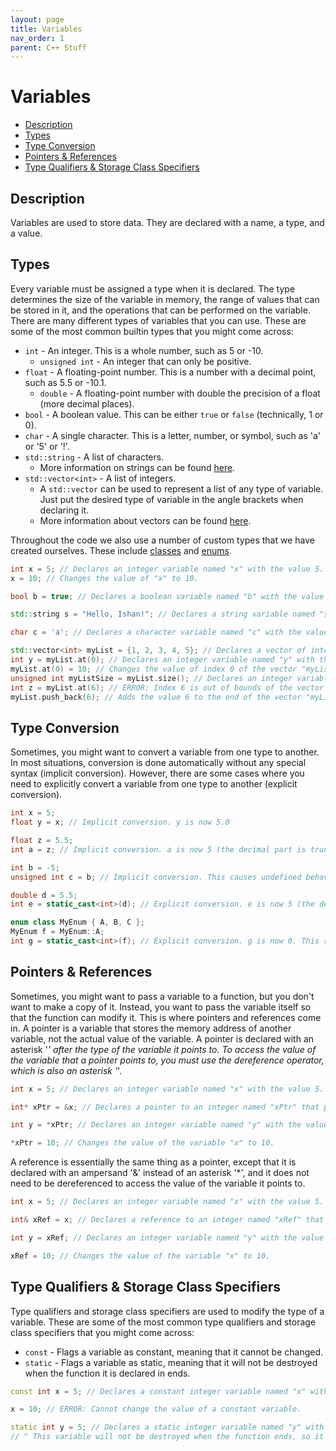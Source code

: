 ```yaml
---
layout: page
title: Variables
nav_order: 1
parent: C++ Stuff
---
```


# Variables

* [Description](#description)
* [Types](#types)
* [Type Conversion](#type-conversion)
* [Pointers & References](#pointers--references)
* [Type Qualifiers & Storage Class Specifiers](#type-qualifiers--storage-class-specifiers)

## Description

Variables are used to store data. They are declared with a name, a type, and a value.

## Types

Every variable must be assigned a type when it is declared. The type determines the size of the variable in memory, the range of values that can be stored in it, and the operations that can be performed on the variable. There are many different types of variables that you can use. These are some of the most common builtin types that you might come across:
* `int` - An integer. This is a whole number, such as 5 or -10.
  - `unsigned int` - An integer that can only be positive.
* `float` - A floating-point number. This is a number with a decimal point, such as 5.5 or -10.1.
  - `double` - A floating-point number with double the precision of a float (more decimal places).
* `bool` - A boolean value. This can be either `true` or `false` (technically, 1 or 0).
* `char` - A single character. This is a letter, number, or symbol, such as 'a' or '5' or '!'.
* `std::string` - A list of characters.
  - More information on strings can be found [here](https://en.cppreference.com/w/cpp/string/basic_string).
* `std::vector<int>` - A list of integers.
  - A `std::vector` can be used to represent a list of any type of variable. Just put the desired type of variable in the angle brackets when declaring it.
  - More information about vectors can be found [here](https://en.cppreference.com/w/cpp/container/vector).

Throughout the code we also use a number of custom types that we have created ourselves. These include [classes](/cpp_stuff/classes) and [enums](/cpp_stuff/enums/).

```cpp
int x = 5; // Declares an integer variable named "x" with the value 5.
x = 10; // Changes the value of "x" to 10.

bool b = true; // Declares a boolean variable named "b" with the value true.

std::string s = "Hello, Ishan!"; // Declares a string variable named "s" with the value "Hello, Ishan!".

char c = 'a'; // Declares a character variable named "c" with the value 'a'.

std::vector<int> myList = {1, 2, 3, 4, 5}; // Declares a vector of integers named "myList" with the values 1, 2, 3, 4, and 5.
int y = myList.at(0); // Declares an integer variable named "y" with the value of index 0 of the vector "myList", which is 1.
myList.at(0) = 10; // Changes the value of index 0 of the vector "myList" to 10.
unsigned int myListSize = myList.size(); // Declares an integer variable named "myListSize" with the number of elements in the vector "myList", which is 5.
int z = myList.at(6); // ERROR: Index 6 is out of bounds of the vector "myList", which only has 5 elements.
myList.push_back(6); // Adds the value 6 to the end of the vector "myList".
```

## Type Conversion

Sometimes, you might want to convert a variable from one type to another. In most situations, conversion is done automatically without any special syntax (implicit conversion). However, there are some cases where you need to explicitly convert a variable from one type to another (explicit conversion).

```cpp
int x = 5;
float y = x; // Implicit conversion. y is now 5.0

float z = 5.5;
int a = z; // Implicit conversion. a is now 5 (the decimal part is truncated because a is an integer).

int b = -5;
unsigned int c = b; // Implicit conversion. This causes undefined behavior because b is negative, but c is unsigned (can only be positive), so "overflow" occurs, and the value of c is now 4294967291.

double d = 5.5;
int e = static_cast<int>(d); // Explicit conversion. e is now 5 (the decimal part is truncated because e is an integer).

enum class MyEnum { A, B, C };
MyEnum f = MyEnum::A;
int g = static_cast<int>(f); // Explicit conversion. g is now 0. This requires an explicit conversion because MyEnum is a strongly typed enum, and the compiler cannot implicitly convert it to an integer.
```

## Pointers & References

Sometimes, you might want to pass a variable to a function, but you don't want to make a copy of it. Instead, you want to pass the variable itself so that the function can modify it. This is where pointers and references come in. A pointer is a variable that stores the memory address of another variable, not the actual value of the variable. A pointer is declared with an asterisk '*' after the type of the variable it points to. To access the value of the variable that a pointer points to, you must use the dereference operator, which is also an asterisk '*'.

```cpp
int x = 5; // Declares an integer variable named "x" with the value 5.

int* xPtr = &x; // Declares a pointer to an integer named "xPtr" that points to the variable "x".

int y = *xPtr; // Declares an integer variable named "y" with the value of the variable "x", which is 5.

*xPtr = 10; // Changes the value of the variable "x" to 10.
```

A reference is essentially the same thing as a pointer, except that it is declared with an ampersand '&' instead of an asterisk '*', and it does not need to be dereferenced to access the value of the variable it points to.

```cpp
int x = 5; // Declares an integer variable named "x" with the value 5.

int& xRef = x; // Declares a reference to an integer named "xRef" that points to the variable "x".

int y = xRef; // Declares an integer variable named "y" with the value of the variable "x", which is 5.

xRef = 10; // Changes the value of the variable "x" to 10.
```

## Type Qualifiers & Storage Class Specifiers

Type qualifiers and storage class specifiers are used to modify the type of a variable. These are some of the most common type qualifiers and storage class specifiers that you might come across:
* `const` - Flags a variable as constant, meaning that it cannot be changed.
* `static` - Flags a variable as static, meaning that it will not be destroyed when the function it is declared in ends.

```cpp
const int x = 5; // Declares a constant integer variable named "x" with the value 5.

x = 10; // ERROR: Cannot change the value of a constant variable.

static int y = 5; // Declares a static integer variable named "y" with the value 5.
// ^ This variable will not be destroyed when the function ends, so it will still have the value 5 when the function is called again unless it is changed later.
```